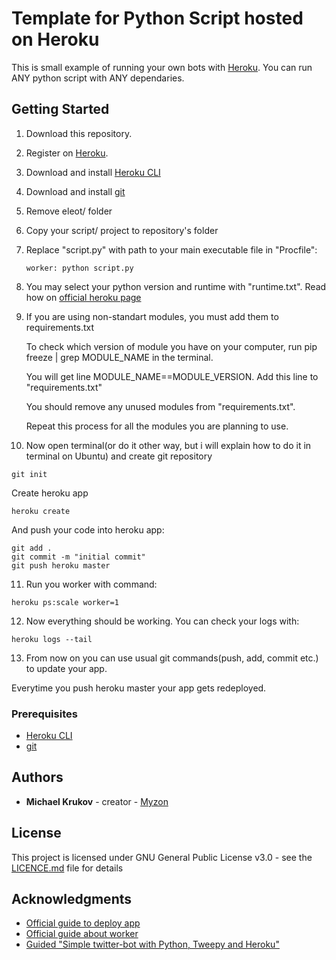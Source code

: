 # Template for Python Script hosted on Heroku

This is small example of running your own bots with [Heroku](https://www.heroku.com/).
You can run ANY python script with ANY dependaries.

## Getting Started

1. Download this repository. 
2. Register on [Heroku](https://www.heroku.com/).
3. Download and install [Heroku CLI](https://devcenter.heroku.com/articles/getting-started-with-python#set-up)
4. Download and install [git](https://git-scm.com/downloads)
5. Remove eleot/ folder 
6. Copy your script/ project to repository's folder
7. Replace "script.py" with path to your main executable file in "Procfile":

   ```
   worker: python script.py
   ```
8. You may select your python version and runtime with "runtime.txt". Read how on [official heroku page](https://devcenter.heroku.com/articles/python-runtimes#selecting-a-runtime)
9. If you are using non-standart modules, you must add them to requirements.txt
   
   To check which version of module you have on your computer, run pip freeze | grep MODULE_NAME in the terminal. 
   
   You will get line MODULE_NAME==MODULE_VERSION. Add this line to "requirements.txt"
   
   You should remove any unused modules from "requirements.txt".
   
   Repeat this process for all the modules you are planning to use.
   
10. Now open terminal(or do it other way, but i will explain how to do it in terminal on Ubuntu) and create git repository
   
   ```
   git init
   ```
   
   Create heroku app
   
   ```
   heroku create
   ```
   
   And push your code into heroku app:
   
   ```
   git add .
   git commit -m "initial commit"
   git push heroku master
   ```

11. Run you worker with command:
   ```
   heroku ps:scale worker=1
   ```
   
12. Now everything should be working. You can check your logs with:

   ```
   heroku logs --tail
   ```
   
13. From now on you can use usual git commands(push, add, commit etc.) to update your app.

   Everytime you push heroku master your app gets redeployed.

### Prerequisites

* [Heroku CLI](https://devcenter.heroku.com/articles/getting-started-with-python#set-up)
* [git](https://git-scm.com/downloads)

## Authors

* **Michael Krukov** - creator - [Myzon](https://github.com/Myzon)

## License

This project is licensed under GNU General Public License v3.0 - see the [LICENCE.md](LICENCE.md) file for details

## Acknowledgments

* [Official guide to deploy app](https://devcenter.heroku.com/articles/getting-started-with-python#introduction)
* [Official guide about worker](https://devcenter.heroku.com/articles/background-jobs-queueing)
* [Guided "Simple twitter-bot with Python, Tweepy and Heroku"](http://briancaffey.github.io/2016/04/05/twitter-bot-tutorial.html)
